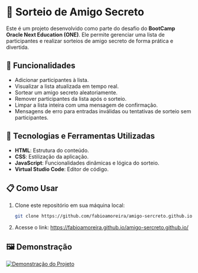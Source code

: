 # 🎁 Sorteio de Amigo Secreto

Este é um projeto desenvolvido como parte do desafio do **BootCamp Oracle Next Education (ONE)**. Ele permite gerenciar uma lista de participantes e realizar sorteios de amigo secreto de forma prática e divertida.

## 📝 Funcionalidades

- Adicionar participantes à lista.
- Visualizar a lista atualizada em tempo real.
- Sortear um amigo secreto aleatoriamente.
- Remover participantes da lista após o sorteio.
- Limpar a lista inteira com uma mensagem de confirmação.
- Mensagens de erro para entradas inválidas ou tentativas de sorteio sem participantes.

## 🚀 Tecnologias e Ferramentas Utilizadas

- **HTML**: Estrutura do conteúdo.
- **CSS**: Estilização da aplicação.
- **JavaScript**: Funcionalidades dinâmicas e lógica do sorteio.
- **Virtual Studio Code**: Editor de código.

## 📋 Como Usar

1. Clone este repositório em sua máquina local:
   ```bash
   git clone https://github.com/fabioamoreira/amigo-sercreto.github.io.git
2. Acesse o link:
   https://fabioamoreira.github.io/amigo-sercreto.github.io/
   
## 🖼️ Demonstração

[![Demonstração do Projeto](assets/thumbnail.png)](https://www.youtube.com/watch?v=bRJ_M6ss2L0)

